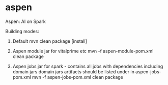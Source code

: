 aspen
=====

Aspen: AI on Spark


Building modes:
1. Default 
mvn clean package [install]

2. Aspen module jar for vitalprime etc
mvn -f aspen-module-pom.xml clean package

3. Aspen jobs jar for spark - contains all jobs with dependencies including domain jars
  domain jars artifacts should be listed under <dependencies> in aspen-jobs-pom.xml
mvn -f aspen-jobs-pom.xml clean package